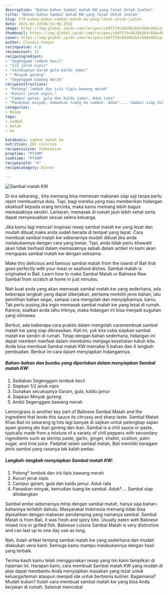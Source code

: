 ```yaml
---
description: "Bahan-bahan Sambal matah KW yang lezat Untuk Jualan"
title: "Bahan-bahan Sambal matah KW yang lezat Untuk Jualan"
slug: 579-bahan-bahan-sambal-matah-kw-yang-lezat-untuk-jualan
date: 2021-03-24T06:51:06.255Z
image: https://img-global.cpcdn.com/recipes/c6df57dc6628b3b4/680x482cq70/sambal-matah-kw-foto-resep-utama.jpg
thumbnail: https://img-global.cpcdn.com/recipes/c6df57dc6628b3b4/680x482cq70/sambal-matah-kw-foto-resep-utama.jpg
cover: https://img-global.cpcdn.com/recipes/c6df57dc6628b3b4/680x482cq70/sambal-matah-kw-foto-resep-utama.jpg
author: Claudia Cooper
ratingvalue: 4.8
reviewcount: 12
recipeingredient:
- "Segenggam lombok kecil"
- "1/2 jeruk nipis"
- "secukupnya Garam gula kaldu jamur"
- " Minyak goreng"
- "Segenggam bawang merah"
recipeinstructions:
- "Potong² lombok dan iris tipis bawang merah"
- "Kucuri jeruk nipis."
- "Campur garam, gula dan kaldu jamur. Aduk rata"
- "Panaskan minyak, kemudian tuang ke sambal. Aduk².... Sambal siap dihidangkan"
categories:
- Resep
tags:
- sambal
- matah
- kw

katakunci: sambal matah kw 
nutrition: 207 calories
recipecuisine: Indonesian
preptime: "PT10M"
cooktime: "PT48M"
recipeyield: "4"
recipecategory: Dinner

---
```



![Sambal matah KW](https://img-global.cpcdn.com/recipes/c6df57dc6628b3b4/680x482cq70/sambal-matah-kw-foto-resep-utama.jpg)

Di era  sekarang , kita memang bisa memesan makanan siap saji tanpa perlu repot membuatnya dulu. Tapi, bagi mereka yang mau memberikan hidangan eksklusif kepada orang tercinta, maka kamu memang lebih bagus memasaknya sendiri. Lantaran, memasak di rumah jauh lebih sehat serta dapat menyesuaikan sesuai selera keluarga.

Jika kamu lagi mencari inspirasi resep sambal matah kw yang lezat dan mudah dibuat,maka anda sudah berada di tempat yang tepat. Cara membuat sambal matah kw  sebenarnya mudah dibuat jika anda melakukannya dengan cara yang benar. Tapi, anda tidak perlu khawatir akan tidak berhasil dalam memasaknya 
sebab dalam artikel ini kami akan mengupas sambal matah kw dengan seksama.  

Make this delicious and famous sambal matah from the island of Bali that goes perfectly with your meat or seafood dishes. Sambal matah is originated in Bali. Learn how to make Sambal Matah or Balinese Raw Sambal from scratch at home in just minutes.

Nah buat anda yang akan memasak sambal matah kw yang sederhana, ada beberapa langkah yang dapat dikerjakan, pertama memilih jenis bahan, lalu pemilihan bahan segar, sampai cara mengolah dan menyajikannya. kamu Tak perlu pusing jika ingin memasak sambal matah kw yang lezat di rumah. Karena, asalkan anda  tahu triknya, maka hidangan ini bisa menjadi suguhan yang istimewa.

Berikut, ada beberapa cara praktis  dalam mengolah caramembuat sambal matah kw yang siap dikreasikan. Kali ini, yuk kita coba siapkan sambal matah kw sendiri di rumah. Tetap dengan bahan sederhana, hidangan ini dapat memberi manfaat dalam membantu menjaga kesehatan tubuh kita. Anda bisa membuat Sambal matah KW memakai 5 bahan dan 4 langkah pembuatan. Berikut ini cara dalam menyiapkan hidangannya.

<!--inarticleads1-->

##### Bahan-bahan dan bumbu yang diperlukan dalam menyiapkan Sambal matah KW:

1. Sediakan Segenggam lombok kecil
1. Siapkan 1/2 jeruk nipis
1. Gunakan secukupnya Garam, gula, kaldu jamur
1. Siapkan  Minyak goreng
1. Ambil Segenggam bawang merah


Lemongrass is another key part of Balinese Sambal Matah and the ingredient that lends this sauce its citrussy and sharp taste. Sambal Matah Khas Bali ini sekarang lg hits lagi banyak di sajikan untuk pelengkap sajian ayam goreng ato ikan goreng dan ikan. Sambal is a chili sauce or paste, typically made from a mixture of a variety of chili peppers with secondary ingredients such as shrimp paste, garlic, ginger, shallot, scallion, palm sugar, and lime juice. Padahal selain sambal matah, Bali memiliki beragam jenis sambal yang rasanya tak kalah pedas. 

<!--inarticleads2-->

##### Langkah-langkah menyiapkan Sambal matah KW:

1. Potong² lombok dan iris tipis bawang merah
1. Kucuri jeruk nipis.
1. Campur garam, gula dan kaldu jamur. Aduk rata
1. Panaskan minyak, kemudian tuang ke sambal. Aduk².... Sambal siap dihidangkan


Sambal embe sebenarnya mirip dengan sambal matah, hanya saja bahan-bahannya terlebih dahulu. Masyarakat Indonesia memang tidak bisa dipisahkan dengan makanan pendamping yang namanya sambal. Sambal Matah is from Bali, it was fresh and spicy bite. Usually eaten with Balinese mixed rice or grilled fish. Balinese cuisine Sambal Matah is very distinctive and can last up to one day use as long. 

Nah, itulah artikel tentang  sambal matah kw  yang sederhana dan mudah dilakukan versi kami. Semoga kamu mampu melakukannya dengan hasil yang terbaik. 

Terima kasih kamu telah menggunakan resep yang tim kami tampilkan di halaman ini. Harapan kami, cara membuat  Sambal matah KW yang mudah di atas dapat membantu Anda menyiapkan masakan yang lezat untuk keluarga/teman ataupun menjadi ide untuk berbisnis kuliner. Bagaimana? Mudah bukan? Itulah cara membuat sambal matah kw yang bisa Anda kerjakan di rumah. Selamat mencoba!

